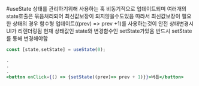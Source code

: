  #useState
   상태를 관리하기위해 사용하는 훅
   비동기적으로 업데이트되며  여러개의 state호출은 묶음처리되어 최신값보장이 되지않을수도있음
   따라서 최신값보장이 필요한 상태의 경우 함수형 업데이트((prev) => prev +1)를 사용하는것이 안전
   상태변경시 UI가 리렌더링됨
   현재 상태값인 state와 변경함수인 setState가있음
   반드시 setState를 통해 변경해야함
``` jsx
const [state,setState] = useState(0);

.
.
.
<button onClick={() => {setState((prev)=> prev + 1)}}>버튼</button>
```